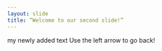 ```yaml
---
layout: slide
title: “Welcome to our second slide!”
---
```

my newly added text
Use the left arrow to go back!
